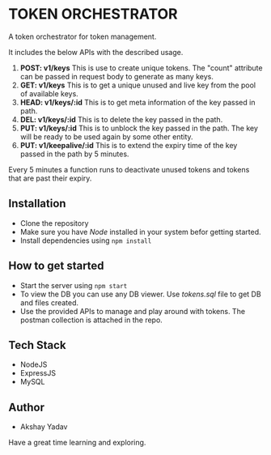 # TOKEN ORCHESTRATOR

A token orchestrator for token management.

It includes the below APIs with the described usage.
1. **POST: v1/keys**
    This is use to create unique tokens. The "count" attribute can be passed in request body to generate as many keys.
2. **GET: v1/keys**
    This is to get a unique unused and live key from the pool of available keys.
3. **HEAD: v1/keys/:id**
    This is to get meta information of the key passed in path.
4. **DEL: v1/keys/:id**
    This is to delete the key passed in the path.
5. **PUT: v1/keys/:id**
    This is to unblock the key passed in the path. The key will be ready to be used again by some other entity.
6. **PUT: v1/keepalive/:id**
    This is to extend the expiry time of the key passed in the path by 5 minutes.

Every 5 minutes a function runs to deactivate unused tokens and tokens that are past their expiry.

## Installation
- Clone the repository
- Make sure you have *Node* installed in your system befor getting started.
- Install dependencies using `npm install`

## How to get started
- Start the server using `npm start`
- To view the DB you can use any DB viewer. Use *tokens.sql* file to get DB and files created.
- Use the provided APIs to manage and play around with tokens. The postman collection is attached in the repo.

## Tech Stack
- NodeJS
- ExpressJS
- MySQL

## Author
- Akshay Yadav

Have a great time learning and exploring.
